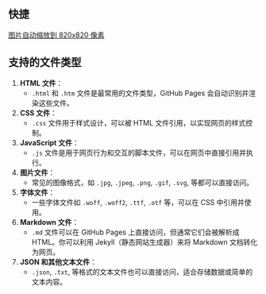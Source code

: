 ## 快捷
[图片自动缩放到 820x820 像素](https://www.liyansheng.top/cdn/ImageResizer.html)


## 支持的文件类型

1. **HTML 文件**：
   - `.html` 和 `.htm` 文件是最常用的文件类型，GitHub Pages 会自动识别并渲染这些文件。
2. **CSS 文件**：
   - `.css` 文件用于样式设计，可以被 HTML 文件引用，以实现网页的样式控制。
3. **JavaScript 文件**：
   - `.js` 文件是用于网页行为和交互的脚本文件，可以在网页中直接引用并执行。
4. **图片文件**：
   - 常见的图像格式，如 `.jpg`, `.jpeg`, `.png`, `.gif`, `.svg`, 等都可以直接访问。
5. **字体文件**：
   - 一些字体文件如 `.woff`, `.woff2`, `.ttf`, `.otf` 等，可以在 CSS 中引用并使用。
6. **Markdown 文件**：
   - `.md` 文件可以在 GitHub Pages 上直接访问，但通常它们会被解析成 HTML。你可以利用 Jekyll（静态网站生成器）来将 Markdown 文档转化为网页。
7. **JSON 和其他文本文件**：
   - `.json`, `.txt`, 等格式的文本文件也可以直接访问，适合存储数据或简单的文本内容。
